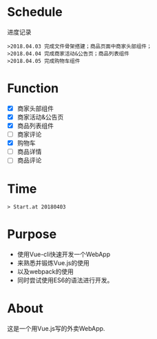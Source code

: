 # Schedule
进度记录
```
>2018.04.03 完成文件骨架搭建；商品页面中商家头部组件；
>2018.04.04 完成商家活动&公告页；商品列表组件
>2018.04.05 完成购物车组件
```

# Function
- [x] 商家头部组件
- [x] 商家活动&公告页
- [x] 商品列表组件
- [ ] 商家评论
- [x] 购物车
- [ ] 商品详情
- [ ] 商品评论

# Time
```
> Start.at 20180403
```

# Purpose
- 使用Vue-cli快速开发一个WebApp
- 来熟悉并锻炼Vue.js的使用
- 以及webpack的使用
- 同时尝试使用ES6的语法进行开发。

# About
这是一个用Vue.js写的外卖WebApp.
